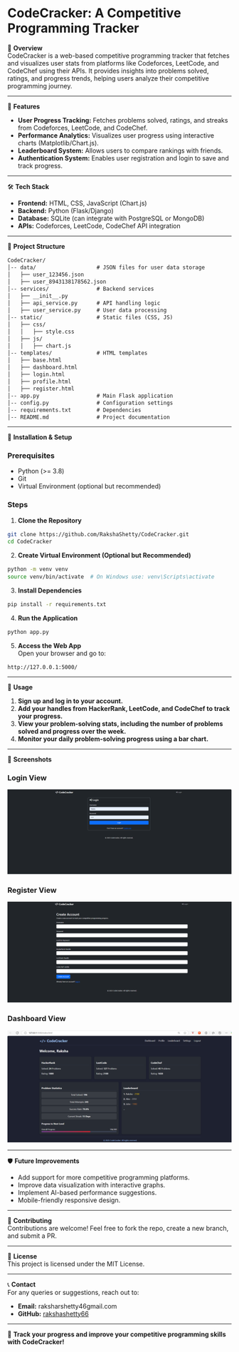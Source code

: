 # CodeCracker: A Competitive Programming Tracker

📌 **Overview**  
CodeCracker is a web-based competitive programming tracker that fetches and visualizes user stats from platforms like Codeforces, LeetCode, and CodeChef using their APIs. It provides insights into problems solved, ratings, and progress trends, helping users analyze their competitive programming journey.

---

🚀 **Features**  
- **User Progress Tracking:** Fetches problems solved, ratings, and streaks from Codeforces, LeetCode, and CodeChef.  
- **Performance Analytics:** Visualizes user progress using interactive charts (Matplotlib/Chart.js).  
- **Leaderboard System:** Allows users to compare rankings with friends.  
- **Authentication System:** Enables user registration and login to save and track progress.  

---

🛠️ **Tech Stack**  
- **Frontend:** HTML, CSS, JavaScript (Chart.js)  
- **Backend:** Python (Flask/Django)  
- **Database:** SQLite (can integrate with PostgreSQL or MongoDB)  
- **APIs:** Codeforces, LeetCode, CodeChef API integration  

---

📂 **Project Structure**  
```
CodeCracker/
│-- data/                   # JSON files for user data storage
│   ├── user_123456.json
│   ├── user_8943138178562.json
│-- services/               # Backend services
│   ├── __init__.py
│   ├── api_service.py      # API handling logic
│   ├── user_service.py     # User data processing
│-- static/                 # Static files (CSS, JS)
│   ├── css/
│   │   ├── style.css
│   ├── js/
│   │   ├── chart.js
│-- templates/              # HTML templates
│   ├── base.html
│   ├── dashboard.html
│   ├── login.html
│   ├── profile.html
│   ├── register.html
│-- app.py                  # Main Flask application
│-- config.py               # Configuration settings
│-- requirements.txt        # Dependencies
│-- README.md               # Project documentation
```

---

🔧 **Installation & Setup**  
### **Prerequisites**  
- Python (>= 3.8)  
- Git  
- Virtual Environment (optional but recommended)  

### **Steps**  
1. **Clone the Repository**  
```sh
git clone https://github.com/RakshaShetty/CodeCracker.git
cd CodeCracker
```

2. **Create Virtual Environment (Optional but Recommended)**  
```sh
python -m venv venv
source venv/bin/activate  # On Windows use: venv\Scripts\activate
```

3. **Install Dependencies**  
```sh
pip install -r requirements.txt
```

4. **Run the Application**  
```sh
python app.py
```

5. **Access the Web App**  
Open your browser and go to:  
```
http://127.0.0.1:5000/
```

---

🎯 **Usage**  
1. **Sign up and log in to your account.**
2. **Add your handles from HackerRank, LeetCode, and CodeChef to track your progress.**
3. **View your problem-solving stats, including the number of problems solved and progress over the week.**
4. **Monitor your daily problem-solving progress using a bar chart.**

---

📸 **Screenshots**  
### Login View  
![Login Page](static/images/login.png)

### Register View 
![Register Page](static/images/register.png)
 
### Dashboard View 
![Register Page](static/images/dashboard.png)
 
---

🛡️ **Future Improvements**  
- Add support for more competitive programming platforms.  
- Improve data visualization with interactive graphs.  
- Implement AI-based performance suggestions.  
- Mobile-friendly responsive design.  

---

🤝 **Contributing**  
Contributions are welcome! Feel free to fork the repo, create a new branch, and submit a PR.  

---

📄 **License**  
This project is licensed under the MIT License.  

---

📞 **Contact**  
For any queries or suggestions, reach out to:  
- **Email:** raksharshetty46gmail.com  
- **GitHub:** [rakshashetty66](https://github.com/rakshashetty66)  

---

🚀 **Track your progress and improve your competitive programming skills with CodeCracker!**
